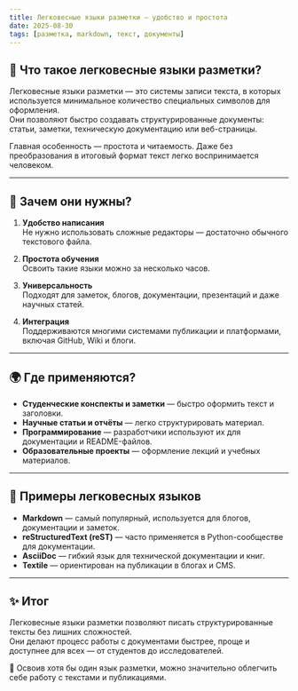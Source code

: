 ```yaml
---
title: Легковесные языки разметки — удобство и простота
date: 2025-08-30
tags: [разметка, markdown, текст, документы]
---
```


## 📖 Что такое легковесные языки разметки?  

Легковесные языки разметки — это системы записи текста, в которых используется минимальное количество специальных символов для оформления.  
Они позволяют быстро создавать структурированные документы: статьи, заметки, техническую документацию или веб-страницы.  

Главная особенность — простота и читаемость. Даже без преобразования в итоговый формат текст легко воспринимается человеком.  

---

## 🔑 Зачем они нужны?  

1. **Удобство написания**  
   Не нужно использовать сложные редакторы — достаточно обычного текстового файла.  

2. **Простота обучения**  
   Освоить такие языки можно за несколько часов.  

3. **Универсальность**  
   Подходят для заметок, блогов, документации, презентаций и даже научных статей.  

4. **Интеграция**  
   Поддерживаются многими системами публикации и платформами, включая GitHub, Wiki и блоги.  

---

## 🌍 Где применяются?  

- **Студенческие конспекты и заметки** — быстро оформить текст и заголовки.  
- **Научные статьи и отчёты** — легко структурировать материал.  
- **Программирование** — разработчики используют их для документации и README-файлов.  
- **Образовательные проекты** — оформление лекций и учебных материалов.  

---

## 🔗 Примеры легковесных языков  

- **Markdown** — самый популярный, используется для блогов, документации и заметок.  
- **reStructuredText (reST)** — часто применяется в Python-сообществе для документации.  
- **AsciiDoc** — гибкий язык для технической документации и книг.  
- **Textile** — ориентирован на публикации в блогах и CMS.  

---

## ✨ Итог  

Легковесные языки разметки позволяют писать структурированные тексты без лишних сложностей.  
Они делают процесс работы с документами быстрее, проще и доступнее для всех — от студентов до исследователей.  

📌 Освоив хотя бы один язык разметки, можно значительно облегчить себе работу с текстами и публикациями.  

